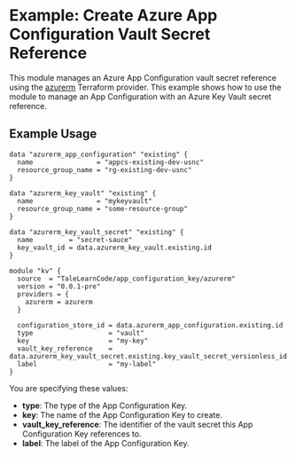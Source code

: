 # Example: Create Azure App Configuration Vault Secret Reference

This module manages an Azure App Configuration vault secret reference using the [azurerm](https://registry.terraform.io/providers/hashicorp/azurerm/latest) Terraform provider.  This example shows how to use the module to manage an App Configuration with an Azure Key Vault secret reference.

## Example Usage

```hcl
data "azurerm_app_configuration" "existing" {
  name                = "appcs-existing-dev-usnc"
  resource_group_name = "rg-existing-dev-usnc"
}

data "azurerm_key_vault" "existing" {
  name                = "mykeyvault"
  resource_group_name = "some-resource-group"
}

data "azurerm_key_vault_secret" "existing" {
  name         = "secret-sauce"
  key_vault_id = data.azurerm_key_vault.existing.id
}

module "kv" {
  source  = "TaleLearnCode/app_configuration_key/azurerm"
  version = "0.0.1-pre"
  providers = {
    azurerm = azurerm
  }

  configuration_store_id = data.azurerm_app_configuration.existing.id
  type                   = "vault"
  key                    = "my-key"
  vault_key_reference    = data.azurerm_key_vault_secret.existing.key_vault_secret_versionless_id
  label                  = "my-label"
}
```

You are specifying these values:

- **type**: The type of the App Configuration Key.
- **key**: The name of the App Configuration Key to create.
- **vault_key_reference**: The identifier of the vault secret this App Configuration Key references to.
- **label**: The label of the App Configuration Key.

